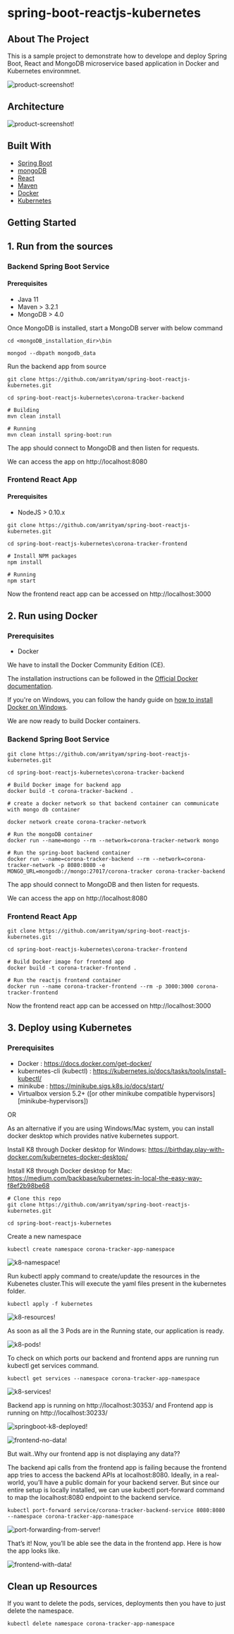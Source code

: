 <!-- PROJECT SHIELDS -->
# spring-boot-reactjs-kubernetes

<!-- ABOUT THE PROJECT -->
## About The Project
This is a sample project to demonstrate how to develope and deploy Spring Boot, React and MongoDB microservice based application in Docker and Kubernetes environmnet.

![product-screenshot!](/images/product-screenshot.png)

## Architecture

![product-screenshot!](/images/architecture-diagram.png)

## Built With

* [Spring Boot](https://spring.io/projects/spring-boot)
* [mongoDB](https://www.mongodb.com/)
* [React](https://reactjs.org/)
* [Maven](https://maven.apache.org/)
* [Docker](https://www.docker.com/)
* [Kubernetes](https://kubernetes.io/)

<!-- GETTING STARTED -->
## Getting Started

## 1. Run from the sources

### Backend Spring Boot Service

#### Prerequisites
* Java 11
* Maven > 3.2.1
* MongoDB > 4.0

Once MongoDB is installed, start a MongoDB server with below command 
```
cd <mongoDB_installation_dir>\bin

mongod --dbpath mongodb_data
```
Run the backend app from source

```
git clone https://github.com/amrityam/spring-boot-reactjs-kubernetes.git

cd spring-boot-reactjs-kubernetes\corona-tracker-backend

# Building
mvn clean install

# Running
mvn clean install spring-boot:run
```
The app should connect to MongoDB and then listen for requests.

We can access the app on http://localhost:8080


### Frontend React App

#### Prerequisites
* NodeJS > 0.10.x

```
git clone https://github.com/amrityam/spring-boot-reactjs-kubernetes.git

cd spring-boot-reactjs-kubernetes\corona-tracker-frontend

# Install NPM packages
npm install

# Running
npm start
```

Now the frontend react app can be accessed on http://localhost:3000


## 2. Run using Docker

### Prerequisites
* Docker

We have to install the Docker Community Edition (CE).

The installation instructions can be followed in the [Official Docker documentation](https://docs.docker.com/get-docker/).


If you're on Windows, you can follow the handy guide on [how to install Docker on Windows](https://learnk8s.io/installing-docker-kubernetes-windows).

We are now ready to build Docker containers.

### Backend Spring Boot Service

```
git clone https://github.com/amrityam/spring-boot-reactjs-kubernetes.git

cd spring-boot-reactjs-kubernetes\corona-tracker-backend

# Build Docker image for backend app
docker build -t corona-tracker-backend .

# create a docker network so that backend container can communicate with mongo db container

docker network create corona-tracker-network

# Run the mongoDB container
docker run --name=mongo --rm --network=corona-tracker-network mongo

# Run the spring-boot backend container
docker run --name=corona-tracker-backend --rm --network=corona-tracker-network -p 8080:8080 -e MONGO_URL=mongodb://mongo:27017/corona-tracker corona-tracker-backend

```

The app should connect to MongoDB and then listen for requests.

We can access the app on http://localhost:8080

### Frontend React App

```
git clone https://github.com/amrityam/spring-boot-reactjs-kubernetes.git

cd spring-boot-reactjs-kubernetes\corona-tracker-frontend

# Build Docker image for frontend app
docker build -t corona-tracker-frontend .

# Run the reactjs frontend container
docker run --name corona-tracker-frontend --rm -p 3000:3000 corona-tracker-frontend

```
Now the frontend react app can be accessed on http://localhost:3000


## 3. Deploy using Kubernetes

### Prerequisites
* Docker : https://docs.docker.com/get-docker/
* kubernetes-cli (kubectl) : https://kubernetes.io/docs/tasks/tools/install-kubectl/
* minikube : https://minikube.sigs.k8s.io/docs/start/ 
* Virtualbox version 5.2+ ([or other minikube compatible hypervisors][minikube-hypervisors])

OR

As an alternative if you are using Windows/Mac system, you can install docker desktop which provides native kubernetes support.

Install K8 through Docker desktop for Windows: https://birthday.play-with-docker.com/kubernetes-docker-desktop/

Install K8 through Docker desktop for Mac: https://medium.com/backbase/kubernetes-in-local-the-easy-way-f8ef2b98be68

```
# Clone this repo
git clone https://github.com/amrityam/spring-boot-reactjs-kubernetes.git

cd spring-boot-reactjs-kubernetes
```

Create a new namespace
```
kubectl create namespace corona-tracker-app-namespace
```

![k8-namespace!](/images/k8-namespace-created.png)

Run kubectl apply command to create/update the resources in the Kubenetes cluster.This will execute the yaml files present in the kubernetes folder.
```
kubectl apply -f kubernetes
```

![k8-resources!](/images/k8-resources-created.png)

As soon as all the 3 Pods are in the Running state, our application is ready.

![k8-pods!](/images/check-running-pods.png)

To check on which ports our backend and frontend apps are running run kubectl get services command.
```
kubectl get services --namespace corona-tracker-app-namespace
```

![k8-services!](/images/k8-services.png)

Backend app is running on http://localhost:30353/ and Frontend app is running on http://localhost:30233/


![springboot-k8-deployed!](/images/springboot-k8-deployed.png)


![frontend-no-data!](/images/frontend-no-data.png)


But wait..Why our frontend app is not displaying any data??

The backend api calls from the frontend app is failing because the frontend app tries to access the backend APIs at localhost:8080. Ideally, in a real-world, you’ll have a public domain for your backend server. But since our entire setup is locally installed, we can use kubectl port-forward command to map the localhost:8080 endpoint to the backend service.

```
kubectl port-forward service/corona-tracker-backend-service 8080:8080 --namespace corona-tracker-app-namespace
```

![port-forwarding-from-server!](/images/port-forwarding-from-server.png)

That’s it! Now, you’ll be able see the data in the frontend app. Here is how the app looks like.

![frontend-with-data!](/images/frontend-with-data.png)

## Clean up Resources
If you want to delete the pods, services, deployments then you have to just delete the namespace.

```
kubectl delete namespace corona-tracker-app-namespace
```



